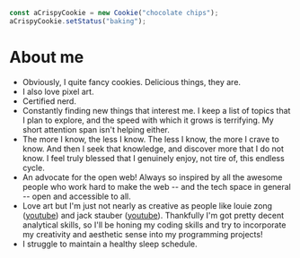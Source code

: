 ```ts
const aCrispyCookie = new Cookie("chocolate chips");
aCrispyCookie.setStatus("baking");
```

# About me

- Obviously, I quite fancy cookies. Delicious things, they are.
- I also love pixel art.
- Certified nerd.
- Constantly finding new things that interest me. I keep a list of topics that I plan to explore, and the speed with which it grows is terrifying. My short attention span isn't helping either.
- The more I know, the less I know. The less I know, the more I crave to know. And then I seek that knowledge, and discover more that I do not know. I feel truly blessed that I genuinely enjoy, not tire of, this endless cycle.
- An advocate for the open web! Always so inspired by all the awesome people who work hard to make the web -- and the tech space in general -- open and accessible to all.
- Love art but I'm just not nearly as creative as people like louie zong ([youtube](https://www.youtube.com/everydaylouie)) and jack stauber ([youtube](https://www.youtube.com/jackstauber)). Thankfully I'm got pretty decent analytical skills, so I'll be honing my coding skills and try to incorporate my creativity and aesthetic sense into my programming projects!
- I struggle to maintain a healthy sleep schedule. 
